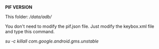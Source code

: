 **PIF VERSION**

This folder:
*/data/adb/*

You don't need to modify the pif.json file. Just modify the keybox.xml file and type this command.

*su -c killall com.google.android.gms.unstable*
